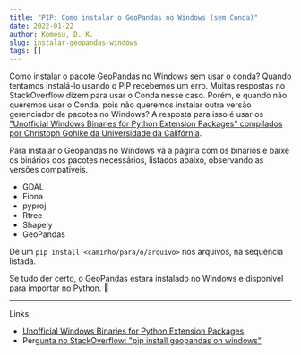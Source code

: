 ```yaml
---
title: "PIP: Como instalar o GeoPandas no Windows (sem Conda)"
date: 2022-01-22
author: Komesu, D. K.
slug: instalar-geopandas-windows
tags: []
---
```


Como instalar o [pacote GeoPandas](https://geopandas.org/) no Windows sem usar o conda? Quando tentamos instalá-lo usando o PIP recebemos um erro. Muitas respostas no StackOverflow dizem para usar o Conda nesse caso. Porém, e quando não queremos usar o Conda, pois não queremos instalar outra versão gerenciador de pacotes no Windows? A resposta para isso é usar os ["Unofficial Windows Binaries for Python Extension Packages" compilados por Christoph Gohlke da Universidade da Califórnia](https://www.lfd.uci.edu/~gohlke/pythonlibs/).

<!--more-->

Para instalar o Geopandas no Windows vá à página com os binários e baixe os binários dos pacotes necessários, listados abaixo, observando as versões compatíveis.

- GDAL
- Fiona
- pyproj
- Rtree
- Shapely
- GeoPandas

Dê um `pip install <caminho/para/o/arquivo>` nos arquivos, na sequência listada.

Se tudo der certo, o GeoPandas estará instalado no Windows e disponível para importar no Python. 🙂

---

Links:

- [Unofficial Windows Binaries for Python Extension Packages](https://www.lfd.uci.edu/~gohlke/pythonlibs/)
- Perg[unta no StackOverflow: "pip install geopandas on windows"](https://stackoverflow.com/questions/56958421/pip-install-geopandas-on-windows)
